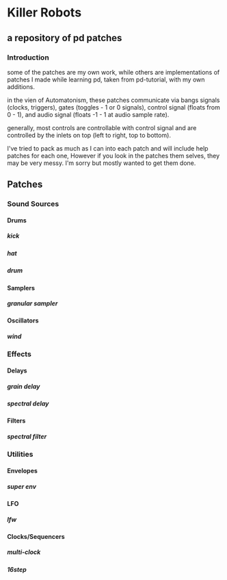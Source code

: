 # Killer Robots

## a repository of pd patches

### Introduction

some of the patches are my own work, while others are implementations of patches I made while learning pd, taken from pd-tutorial, with my own additions.

in the vien of Automatonism, these patches communicate via bangs signals (clocks, triggers), gates (toggles - 1 or 0 signals), control signal (floats from 0 - 1), and audio signal (floats -1 - 1 at audio sample rate).

generally, most controls are controllable with control signal and are controlled by the inlets on top (left to right, top to bottom).

I've tried to pack as much as I can into each patch and will include help patches for each one, However if you look in the patches them selves, they may be very messy. I'm sorry but mostly wanted to get them done.

## Patches
### Sound Sources
#### Drums
##### kick
##### hat
##### drum
#### Samplers
##### granular sampler
#### Oscillators
##### wind
### Effects
#### Delays
##### grain delay
##### spectral delay
#### Filters
##### spectral filter
### Utilities
#### Envelopes
##### super env
#### LFO
##### lfw
#### Clocks/Sequencers
##### multi-clock
##### 16step
